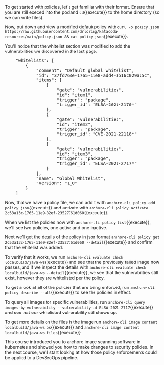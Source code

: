 To get started with policies, let's get familiar with their format.  Ensure that you are still execed into the pod and `cd`{{execute}} to the home directory (so we can write files).  

Now, pull down and view a modified default policy with `curl -o policy.json https://raw.githubusercontent.com/drloring/katacoda-resources/main/policy.json && cat policy.json`{{execute}}.

You'll notice that the whitelist section was modified to add the vulnerabilities we discovered in the last page.
<pre>
    "whitelists": [
        {
            "comment": "Default global whitelist",
            "id": "37fd763e-1765-11e8-add4-3b16c029ac5c",
            "items": [
                {
                    "gate": "vulnerabilities",
                    "id": "item1",
                    "trigger": "package",
                    "trigger_id": "ELSA-2021-2170*"
                },
                {
                    "gate": "vulnerabilities",
                    "id": "item2",
                    "trigger": "package",
                    "trigger_id": "CVE-2021-22118*"
                },
                {
                    "gate": "vulnerabilities",
                    "id": "item3",
                    "trigger": "package",
                    "trigger_id": "ELSA-2021-2717*"
                }
            ],
            "name": "Global Whitelist",
            "version": "1_0"
        }
    ]
</pre>

Now, that we have a policy file, we can add it with `anchore-cli policy add policy.json`{{execute}} and activate with `anchore-cli policy activate 2c53a13c-1765-11e9-82ef-23527761d060`{{execute}}.

When we list the policies now with `anchore-cli policy list`{{execute}}, we'll see two policies, one active and one inactive.

Next we'll get the details of the policy in json format `anchore-cli policy get 2c53a13c-1765-11e9-82ef-23527761d060 --detail`{{execute}} and confirm that the whitelist was added.

To verify that it works, we run `anchore-cli evaluate check localbuild/java-ws`{{execute}} and see that the previously failed image now passes, and if we inspect the details with `anchore-cli evaluate check localbuild/java-ws --detail`{{execute}}, we see that the vulnerabilities still exist, however they are whitelisted per the policy.

To get a look at all of the policies that are being enforced, run `anchore-cli policy describe --all`{{execute}} to see the policies in effect.

To query all images for specific vulnerabilities, run `anchore-cli query images-by-vulnerability --vulnerability-id ELSA-2021-2717`{{execute}} and see that our whitelisted vulnerability still shows up.

To get more details on the files in the image run `anchore-cli image content localbuild/java-ws os`{{execute}} and `anchore-cli image content localbuild/java-ws files`{{execute}}

This course introduced you to anchore image scanning software in kubernetes and showed you how to make changes to security policies.  In the next course, we'll start looking at how those policy enforcements could be applied to a DevSecOps pipeline.
